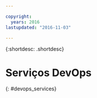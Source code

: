 ```yaml
---

copyright:
  years: 2016
lastupdated: "2016-11-03"

---
```


{:shortdesc: .shortdesc}

# Serviços DevOps
{: #devops_services}
